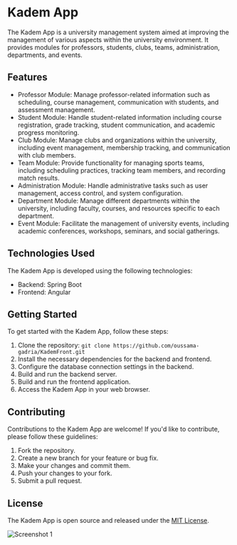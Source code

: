 
# Kadem App

The Kadem App is a university management system aimed at improving the management of various aspects within the university environment. It provides modules for professors, students, clubs, teams, administration, departments, and events.

## Features

- Professor Module: Manage professor-related information such as scheduling, course management, communication with students, and assessment management.
- Student Module: Handle student-related information including course registration, grade tracking, student communication, and academic progress monitoring.
- Club Module: Manage clubs and organizations within the university, including event management, membership tracking, and communication with club members.
- Team Module: Provide functionality for managing sports teams, including scheduling practices, tracking team members, and recording match results.
- Administration Module: Handle administrative tasks such as user management, access control, and system configuration.
- Department Module: Manage different departments within the university, including faculty, courses, and resources specific to each department.
- Event Module: Facilitate the management of university events, including academic conferences, workshops, seminars, and social gatherings.

## Technologies Used

The Kadem App is developed using the following technologies:

- Backend: Spring Boot
- Frontend: Angular

## Getting Started

To get started with the Kadem App, follow these steps:

1. Clone the repository: `git clone https://github.com/oussama-gadria/KademFront.git`
2. Install the necessary dependencies for the backend and frontend.
3. Configure the database connection settings in the backend.
4. Build and run the backend server.
5. Build and run the frontend application.
6. Access the Kadem App in your web browser.

## Contributing

Contributions to the Kadem App are welcome! If you'd like to contribute, please follow these guidelines:

1. Fork the repository.
2. Create a new branch for your feature or bug fix.
3. Make your changes and commit them.
4. Push your changes to your fork.
5. Submit a pull request.

## License

The Kadem App is open source and released under the [MIT License](https://opensource.org/licenses/MIT).

![Screenshot 1](./client//src//assets//images//k.png)
